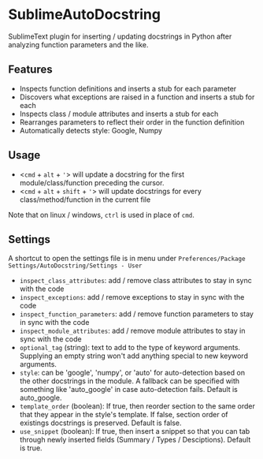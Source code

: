 SublimeAutoDocstring
====================

SublimeText plugin for inserting / updating docstrings in Python after analyzing
function parameters and the like.

Features
--------

  - Inspects function definitions and inserts a stub for each parameter
  - Discovers what exceptions are raised in a function and inserts a stub for each
  - Inspects class / module attributes and inserts a stub for each
  - Rearranges parameters to reflect their order in the function definition
  - Automatically detects style: Google, Numpy

Usage
-----

  - <`cmd` + `alt` + `'`> will update a docstring for the first module/class/function preceding the cursor.
  - <`cmd` + `alt` + `shift` + `'`> will update docstrings for every class/method/function in the current file

  Note that on linux / windows, `ctrl` is used in place of `cmd`.

Settings
--------

  A shortcut to open the settings file is in menu under `Preferences/Package Settings/AutoDocstring/Settings - User`

  - `inspect_class_attributes`: add / remove class attributes to stay in sync with the code
  - `inspect_exceptions`: add / remove exceptions to stay in sync with the code
  - `inspect_function_parameters`: add / remove function parameters to stay in sync with the code
  - `inspect_module_attributes`: add / remove module attributes to stay in sync with the code
  - `optional_tag` (string): text to add to the type of keyword arguments. Supplying an empty string won't add anything special to new keyword arguments.
  - `style`: can be 'google', 'numpy', or 'auto' for auto-detection based on the other docstrings in the module. A fallback can be specified with something like 'auto_google' in case auto-detection fails. Default is auto_google.
  - `template_order` (boolean): If true, then reorder section to the same order that they appear in the style's template. If false, section order of existings docstrings is preserved. Default is false.
  - `use_snippet` (boolean): If true, then insert a snippet so that you can
  tab through newly inserted fields (Summary / Types / Desciptions). Default
  is true.
